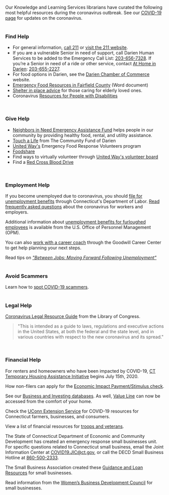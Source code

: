 Our Knowledge and Learning Services librarians have curated the following most helpful resources during the coronavirus outbreak. See our [COVID-19 page](https://dar.to/2Iznys9 "COVID-19") for updates on the coronavirus.
<br />
<br />

<div class="row">
<div class="col-md-6">

### Find Help
* For general information, [call 211](tel:211 "Call 211") or [visit the 211 website](https://dar.to/2QEumsV "Visit the 211 website").
* If you are a vulnerable Senior in need of support, call Darien Human Services to be added to the Emergency Call List: [203-656-7328](tel:2036567328 "Call Darien Human Services").
If you’re a Senior in need of a ride or other service, contact [At Home in Darien](https://dar.to/2TTzBpd "At Home in Darien"): [203-655-2227](tel:2036552227 "Call At Home in Darien"). 
* For food options in Darien, see the [Darien Chamber of Commerce](https://dar.to/2RisRkI "Darien Chamber of Commerce") website.
* [Emergency Food Resources in Fairfield County](https://dar.to/2WIBit6 "Emergency Food Resources in Fairfield County") (Word document)
* [Shelter in place advice](https://dar.to/39jJOS3 "Shelter in place advice") for those caring for elderly loved ones. 
* Coronavirus [Resources for People with Disabilities](https://dar.to/2x6oQJ7 "Resources for People with Disabilities")
<br />

</div>
<div class="col-md-6">

### Give Help
* [Neighbors in Need Emergency Assistance Fund](https://dar.to/33MDzFd "Neighbors in Need Emergency Assistance Fund") helps people in our community by providing healthy food, rental, and utility assistance.
* [Touch a Life](https://dar.to/33JK1MU "Touch a Life") from The Community Fund of Darien
* [United Way's](https://dar.to/2UggG9P "United Way") Emergency Food Response Volunteers program
* [Foodshare](https://dar.to/2JfttmG "Foodshare")
* Find ways to virtually volunteer through [United Way's volunteer board](https://dar.to/2JdFpVZ "United Way's volunteer board")
* Find a [Red Cross Blood Drive](https://dar.to/39gwbTC "Red Cross Blood Drive")
<br />

</div>
</div>

<div class="row">
<div class="col-md-6">

### Employment Help
If you become unemployed due to coronavirus, you should [file for unemployment benefits](https://dar.to/3bwlrT1 "File for unemployment benefits") through Connecticut's Department of Labor. [Read frequently asked questions](https://dar.to/2UEPzV1 "Read FAQs") about the coronavirus for workers and employers.

Additional information about [unemployment benefits for furloughed employees](https://dar.to/2QK2wvC "Unemployment benefits for furloughed employees") is available from the U.S. Office of Personnel Management (OPM). 

You can also [work with a career coach](https://dar.to/3cDMuf7 "work with a career coach") through the Goodwill Career Center to get help planning your next steps.  

Read tips on [_"Between Jobs: Moving Forward Following Unemployment"_](https://dar.to/2QNbqs9 "Between Jobs: Moving Forward Following Unemployment")
<br />
<br />

### Avoid Scammers
Learn how to [spot COVID-19 scammers](https://dar.to/2QKDnRo "spot COVID-19 scammers").
<br />
<br />

### Legal Help
[Coronavirus Legal Resource Guide](https://dar.to/3dxfer9 "Coronavirus Legal Resource Guide") from the Library of Congress.

> "This is intended as a guide to laws, regulations and executive actions in the United States, at both the federal and the state level, and in various countries with respect to the new coronavirus and its spread."
<br />

</div>
<div class="col-md-6">

### Financial Help
For renters and homeowners who have been impacted by COVID-19, [CT Temporary Housing Assistance Initiative](https://portal.ct.gov/DOH/DOH/Programs/Temporary-Housing-Assistance-Initiatives "CT Temporary Housing Assistance Initiative") begins July 15th, 2020.

How non-filers can apply for the [Economic Impact Payment/Stimulus check](https://www.irs.gov/coronavirus/non-filers-enter-payment-info-here "Economic Impact Payment/Stimulus check").

See our [Business and Investing databases](https://dar.to/2TiCDmw "Business and Investing databases"). As well, [Value Line](https://dar.to/3dmKiKj "Value Line") can now be accessed from the comfort of your home.

Check the [UConn Extension Service](https://dar.to/2wFLE2f "UConn Extension Service") for COVID-19 resources for Connecticut farmers, businesses, and consumers. 

View a list of financial resources for [troops and veterans](https://dar.to/2yzfciI "Troops and veterans").

The State of Connecticut Department of Economic and Community Development has created an emergency response small businesses unit. For specific questions related to Connecticut small business, email the Joint Information Center at [COVID19.JIC@ct.gov](mailto:COVID19.JIC@ct.gov "Email the Joint Information Center"), or call the DECD Small Business Hotline at [860-500-2333](tel:8605002333 "Call the DECD Small Business Hotline").

The Small Business Association created these [Guidance and Loan Resources](https://dar.to/3bP1LcQ "SBA Guidance and Loan Resources") for small businesses.

Read information from the [Women’s Business Development Council](https://dar.to/2wDvHcH "Women’s Business Development Council") for small  businesses.
</div>
</div>